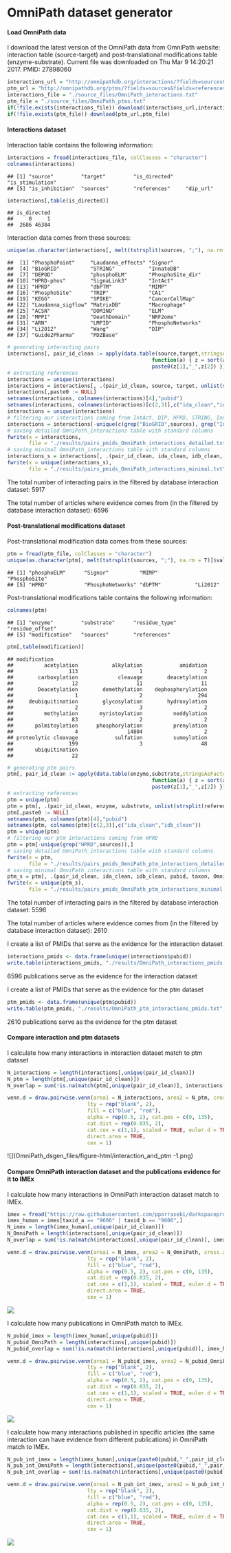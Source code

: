 OmniPath dataset generator
========================================================

#### Load OmniPath data



I download the latest version of the OmniPath data from OmniPath website: interaction table (source-target) and post-translational modifications table (enzyme-substrate). Current file was downloaded on Thu Mar  9 14:20:21 2017. PMID: 27898060


```r
interactions_url = "http://omnipathdb.org/interactions/?fields=sources&fields=references"
ptm_url = "http://omnipathdb.org/ptms/?fields=sources&fields=references"
interactions_file = "./source_files/OmniPath_interactions.txt"
ptm_file = "./source_files/OmniPath_ptms.txt"
if(!file.exists(interactions_file)) download(interactions_url,interactions_file)
if(!file.exists(ptm_file)) download(ptm_url,ptm_file)
```


#### Interactions dataset 

Interaction table contains the following information:

```r
interactions = fread(interactions_file, colClasses = "character")
colnames(interactions)
```

```
## [1] "source"         "target"         "is_directed"    "is_stimulation"
## [5] "is_inhibition"  "sources"        "references"     "dip_url"
```


```r
interactions[,table(is_directed)]
```

```
## is_directed
##     0     1 
##  2686 46384
```

Interaction data comes from these sources:


```r
unique(as.character(interactions[, melt(tstrsplit(sources, ";"), na.rm = T)]$value))
```

```
##  [1] "PhosphoPoint"     "Laudanna_effects" "Signor"          
##  [4] "BioGRID"          "STRING"           "InnateDB"        
##  [7] "DEPOD"            "phosphoELM"       "PhosphoSite_dir" 
## [10] "HPRD-phos"        "SignaLink3"       "IntAct"          
## [13] "HPRD"             "dbPTM"            "MIMP"            
## [16] "PhosphoSite"      "TRIP"             "CA1"             
## [19] "KEGG"             "SPIKE"            "CancerCellMap"   
## [22] "Laudanna_sigflow" "MatrixDB"         "Macrophage"      
## [25] "ACSN"             "DOMINO"           "ELM"             
## [28] "MPPI"             "DeathDomain"      "NRF2ome"         
## [31] "ARN"              "LMPID"            "PhosphoNetworks" 
## [34] "Li2012"           "Wang"             "DIP"             
## [37] "Guide2Pharma"     "PDZBase"
```


```r
# generating interacting pairs
interactions[, pair_id_clean := apply(data.table(source,target,stringsAsFactors = F), 1,
                                               function(a) { z = sort(a)
                                               paste0(z[1],"_",z[2]) })]
# extracting references
interactions = unique(interactions)
interactions = interactions[, .(pair_id_clean, source, target, unlist(strsplit(references, ";")), sources, is_directed, is_stimulation, is_inhibition, taxon = "9606", OmniPath_interactions = 1), by = paste0(source,target)]
interactions[,paste0 := NULL]
setnames(interactions, colnames(interactions)[4],"pubid")
setnames(interactions, colnames(interactions)[c(2,3)],c("ida_clean","idb_clean"))
interactions = unique(interactions)
# filtering our interactions coming from IntAct, DIP, HPRD, STRING, InnateDB, MatrixDB and BioGRID
interactions = interactions[-unique(c(grep("BioGRID",sources), grep("IntAct",sources), grep("DIP",sources), grep("HPRD",sources), grep("STRING",sources), grep("InnateDB",sources), grep("MatrixDB",sources))),]
# saving detailed OmniPath_interactions table with standard columns
fwrite(x = interactions, 
       file = "./results/pairs_pmids_OmniPath_interactions_detailed.txt", sep = "\t")
# saving minimal OmniPath_interactions table with standard columns
interactions_s = interactions[, .(pair_id_clean, ida_clean, idb_clean, pubid, taxon, OmniPath_interactions)]
fwrite(x = unique(interactions_s), 
       file = "./results/pairs_pmids_OmniPath_interactions_minimal.txt", sep = "\t")
```

The total number of interacting pairs in the filtered by database interaction dataset: 5917

The total number of articles where evidence comes from (in the filtered by database interaction dataset): 6596  

#### Post-translational modifications dataset

Post-translational modification data comes from these sources:


```r
ptm = fread(ptm_file, colClasses = "character")
unique(as.character(ptm[, melt(tstrsplit(sources, ";"), na.rm = T)]$value))
```

```
## [1] "phosphoELM"      "Signor"          "MIMP"            "PhosphoSite"    
## [5] "HPRD"            "PhosphoNetworks" "dbPTM"           "Li2012"
```

Post-translational modifications table contains the following information:

```r
colnames(ptm)
```

```
## [1] "enzyme"         "substrate"      "residue_type"   "residue_offset"
## [5] "modification"   "sources"        "references"
```


```r
ptm[,table(modification)]
```

```
## modification
##          acetylation           alkylation            amidation 
##                  113                    1                    2 
##        carboxylation             cleavage        deacetylation 
##                   12                   11                   11 
##        Deacetylation        demethylation    dephosphorylation 
##                    1                    2                  294 
##     deubiquitination        glycosylation        hydroxylation 
##                    2                    3                    2 
##          methylation       myristoylation          neddylation 
##                   83                    2                    2 
##       palmitoylation      phosphorylation          prenylation 
##                    4                14804                    2 
## proteolytic cleavage            sulfation          sumoylation 
##                  199                    3                   48 
##       ubiquitination 
##                   22
```



```r
# generating ptm pairs
ptm[, pair_id_clean := apply(data.table(enzyme,substrate,stringsAsFactors = F), 1,
                                               function(a) { z = sort(a)
                                               paste0(z[1],"_",z[2]) })]
# extracting references
ptm = unique(ptm)
ptm = ptm[, .(pair_id_clean, enzyme, substrate, unlist(strsplit(references, ";")), sources, residue_type, residue_offset, modification, taxon = "9606", OmniPath_ptm = 1), by = paste0(enzyme, substrate, residue_offset, modification)]
ptm[,paste0 := NULL]
setnames(ptm, colnames(ptm)[4],"pubid")
setnames(ptm, colnames(ptm)[c(2,3)],c("ida_clean","idb_clean"))
ptm = unique(ptm)
# filtering our ptm interactions coming from HPRD
ptm = ptm[-unique(grep("HPRD",sources)),]
# saving detailed OmniPath_interactions table with standard columns
fwrite(x = ptm, 
       file = "./results/pairs_pmids_OmniPath_ptm_interactions_detailed.txt", sep = "\t")
# saving minimal OmniPath_interactions table with standard columns
ptm_s = ptm[, .(pair_id_clean, ida_clean, idb_clean, pubid, taxon, OmniPath_ptm)]
fwrite(x = unique(ptm_s), 
       file = "./results/pairs_pmids_OmniPath_ptm_interactions_minimal.txt", sep = "\t")
```

The total number of interacting pairs in the filtered by database interaction dataset: 5596  

The total number of articles where evidence comes from (in the filtered by database interaction dataset): 2610    


I create a list of PMIDs that serve as the evidence for the interaction dataset  


```r
interactions_pmids <- data.frame(unique(interactions$pubid))
write.table(interactions_pmids, "./results/OmniPath_interactions_pmids.txt", quote=F, sep ="\t", row.names = F, col.names = T)
```

6596 publications serve as the evidence for the interaction dataset   

I create a list of PMIDs that serve as the evidence for the ptm dataset  


```r
ptm_pmids <- data.frame(unique(ptm$pubid))
write.table(ptm_pmids, "./results/OmniPath_ptm_interactions_pmids.txt", quote=F, sep ="\t", row.names = F, col.names = T)
```

2610 publications serve as the evidence for the ptm dataset   

#### Compare interaction and ptm datasets

I calculate how many interactions in interaction dataset match to ptm dataset  


```r
N_interactions = length(interactions[,unique(pair_id_clean)])
N_ptm = length(ptm[,unique(pair_id_clean)])
N_overlap = sum(!is.na(match(ptm[,unique(pair_id_clean)], interactions[,unique(pair_id_clean)])))

venn.d = draw.pairwise.venn(area1 = N_interactions, area2 = N_ptm, cross.area = N_overlap, category = c("OmniPath interactions", "OmniPath ptm"), 
                          lty = rep("blank", 2), 
                          fill = c("blue", "red"), 
                          alpha = rep(0.5, 2), cat.pos = c(0, 135), 
                          cat.dist = rep(0.035, 2), 
                          cat.cex = c(1,1), scaled = TRUE, euler.d = TRUE,  margin = 0.05,
                          direct.area = TRUE,
                          cex = 1)
```

![](OmniPath_dsgen_files/figure-html/interaction_and_ptm -1.png)<!-- -->


#### Compare OmniPath interaction dataset and the publications evidence for it to IMEx 

I calculate how many interactions in OmniPath interaction dataset match to IMEx.  


```r
imex = fread("https://raw.githubusercontent.com/pporrasebi/darkspaceproject/master/IMEx/results/imex_full.txt", header = T, sep = "\t", colClasses = "character")
imex_human = imex[taxid_a == "9606" | taxid_b == "9606",]
N_imex = length(imex_human[,unique(pair_id_clean)])
N_OmniPath = length(interactions[,unique(pair_id_clean)])
N_overlap = sum(!is.na(match(interactions[,unique(pair_id_clean)], imex_human[,unique(pair_id_clean)])))

venn.d = draw.pairwise.venn(area1 = N_imex, area2 = N_OmniPath, cross.area = N_overlap, category = c("IMEx", "OmniPath interactions"), 
                          lty = rep("blank", 2), 
                          fill = c("blue", "red"), 
                          alpha = rep(0.5, 2), cat.pos = c(0, 135), 
                          cat.dist = rep(0.035, 2), 
                          cat.cex = c(1,1), scaled = TRUE, euler.d = TRUE,  margin = 0.05,
                          direct.area = TRUE,
                          cex = 1)
```

![](OmniPath_dsgen_files/figure-html/biogrid_vs_imex-1.png)<!-- -->

I calculate how many publications in OmniPath match to IMEx.  


```r
N_pubid_imex = length(imex_human[,unique(pubid)])
N_pubid_OmniPath = length(interactions[,unique(pubid)])
N_pubid_overlap = sum(!is.na(match(interactions[,unique(pubid)], imex_human[,unique(pubid)])))

venn.d = draw.pairwise.venn(area1 = N_pubid_imex, area2 = N_pubid_OmniPath, cross.area = N_pubid_overlap, category = c("IMEx", "OmniPath interactions"), 
                          lty = rep("blank", 2), 
                          fill = c("blue", "red"), 
                          alpha = rep(0.5, 2), cat.pos = c(0, 135), 
                          cat.dist = rep(0.035, 2), 
                          cat.cex = c(1,1), scaled = TRUE, euler.d = TRUE,  margin = 0.05,
                          direct.area = TRUE,
                          cex = 1)
```

![](OmniPath_dsgen_files/figure-html/biogrid_vs_imex_pub-1.png)<!-- -->

I calculate how many interactions published in specific articles (the same interaction can have evidence from different publications) in OmniPath match to IMEx.  


```r
N_pub_int_imex = length(imex_human[,unique(paste0(pubid,"_",pair_id_clean))])
N_pub_int_OmniPath = length(interactions[,unique(paste0(pubid,"_",pair_id_clean))])
N_pub_int_overlap = sum(!is.na(match(interactions[,unique(paste0(pubid,"_",pair_id_clean))], imex_human[,unique(paste0(pubid,"_",pair_id_clean))])))

venn.d = draw.pairwise.venn(area1 = N_pub_int_imex, area2 = N_pub_int_OmniPath, cross.area = N_pub_int_overlap, category = c("IMEx", "OmniPath interactions"), 
                          lty = rep("blank", 2), 
                          fill = c("blue", "red"), 
                          alpha = rep(0.5, 2), cat.pos = c(0, 135), 
                          cat.dist = rep(0.035, 2), 
                          cat.cex = c(1,1), scaled = TRUE, euler.d = TRUE,  margin = 0.05,
                          direct.area = TRUE,
                          cex = 1)
```

![](OmniPath_dsgen_files/figure-html/biogrid_vs_imex_pub_inter-1.png)<!-- -->
